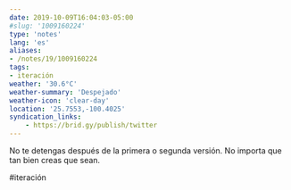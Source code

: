 ```yaml
---
date: 2019-10-09T16:04:03-05:00
#slug: '1009160224'
type: 'notes'
lang: 'es'
aliases:
- /notes/19/1009160224
tags:
- iteración
weather: '30.6°C'
weather-summary: 'Despejado'
weather-icon: 'clear-day'
location: '25.7553,-100.4025'
syndication_links:
    - https://brid.gy/publish/twitter
---
```

No te detengas después de la primera o segunda versión. No importa que tan bien creas que sean.

#iteración

